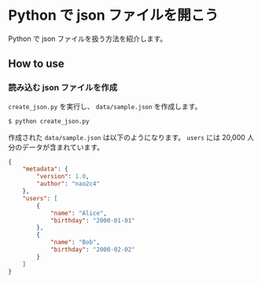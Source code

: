 # Python で json ファイルを開こう

Python で json ファイルを扱う方法を紹介します。

## How to use

### 読み込む json ファイルを作成

`create_json.py` を実行し、 `data/sample.json` を作成します。

```bash
$ python create_json.py
``` 

作成された `data/sample.json` は以下のようになります。 `users` には 20,000 人分のデータが含まれています。

```json
{
    "metadata": {
        "version": 1.0,
        "author": "nao2c4"
    },
    "users": [
        {
            "name": "Alice",
            "birthday": "2000-01-01"
        },
        {
            "name": "Bob",
            "birthday": "2000-02-02"
        }
    ]
}
```

